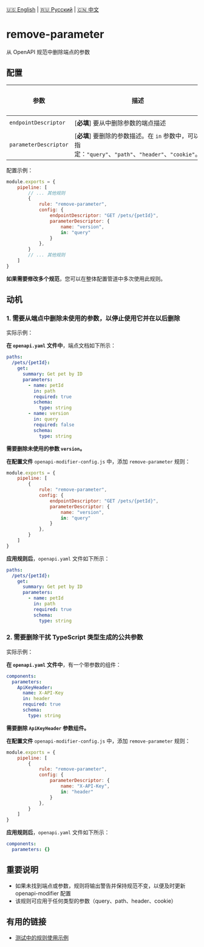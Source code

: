[🇺🇸 English](./README.md) | [🇷🇺 Русский](./README-ru.md)  | [🇨🇳 中文](./README-zh.md)

# remove-parameter

从 OpenAPI 规范中删除端点的参数



## 配置

| 参数 | 描述 | 示例 | 类型 | 默认值 |
| -------- |-------------------------------------------------------------------------------------------------------------------------------------------|----------------------------|------------------------|-----------|
| `endpointDescriptor`  | [**必填**] 要从中删除参数的端点描述 | `"GET /pets"` | `EndpointDescriptorConfig` | - |
| `parameterDescriptor`  | [**必填**] 要删除的参数描述。在 `in` 参数中，可以指定：`"query"`、`"path"`、`"header"`、`"cookie"`。 | `{"name": "petId", "in": "path"}` | `EndpointParameterDescriptorConfig` | - |

配置示例：

```js
module.exports = {
    pipeline: [
        // ... 其他规则
        {
            rule: "remove-parameter",
            config: {
                endpointDescriptor: "GET /pets/{petId}",
                parameterDescriptor: {
                    name: "version",
                    in: "query"
                }
            },
        }
        // ... 其他规则
    ]
}
```

**如果需要修改多个规范**，您可以在整体配置管道中多次使用此规则。

## 动机

<a name="custom_anchor_motivation_1"></a>
### 1. 需要从端点中删除未使用的参数，以停止使用它并在以后删除

实际示例：

**在 `openapi.yaml` 文件中**，端点文档如下所示：

```yaml
paths:
  /pets/{petId}:
    get:
      summary: Get pet by ID
      parameters:
        - name: petId
          in: path
          required: true
          schema:
            type: string
        - name: version
          in: query
          required: false
          schema:
            type: string
```

**需要删除未使用的参数 `version`。**

**在配置文件** `openapi-modifier-config.js` 中，添加 `remove-parameter` 规则：

```js
module.exports = {
    pipeline: [
        {
            rule: "remove-parameter",
            config: {
                endpointDescriptor: "GET /pets/{petId}",
                parameterDescriptor: {
                    name: "version",
                    in: "query"
                }
            },
        }
    ]
}
```

**应用规则后**，`openapi.yaml` 文件如下所示：

```yaml
paths:
  /pets/{petId}:
    get:
      summary: Get pet by ID
      parameters:
        - name: petId
          in: path
          required: true
          schema:
            type: string
```

<a name="custom_anchor_motivation_2"></a>
### 2. 需要删除干扰 TypeScript 类型生成的公共参数

实际示例：

**在 `openapi.yaml` 文件中**，有一个带参数的组件：

```yaml
components:
  parameters:
    ApiKeyHeader:
      name: X-API-Key
      in: header
      required: true
      schema:
        type: string
```

**需要删除 `ApiKeyHeader` 参数组件。**

**在配置文件** `openapi-modifier-config.js` 中，添加 `remove-parameter` 规则：

```js
module.exports = {
    pipeline: [
        {
            rule: "remove-parameter",
            config: {
                parameterDescriptor: {
                    name: "X-API-Key",
                    in: "header"
                }
            },
        }
    ]
}
```

**应用规则后**，`openapi.yaml` 文件如下所示：

```yaml
components:
  parameters: {}
```

## 重要说明

- 如果未找到端点或参数，规则将输出警告并保持规范不变，以便及时更新 openapi-modifier 配置
- 该规则可应用于任何类型的参数（query、path、header、cookie）

## 有用的链接

- [测试中的规则使用示例](./index.test.ts)  
 